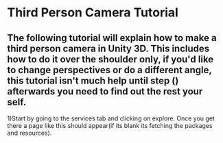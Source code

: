 # Third Person Camera Tutorial
## The following tutorial will explain how to make a third person camera in Unity 3D. This includes how to do it over the shoulder only, if you'd like to change perspectives or do a different angle, this tutorial isn't much help until step () afterwards you need to find out the rest your self.
1)Start by going to the services tab and clicking on explore. Once you get there a page like this should appear(if its blank its fetching the packages and resources). 

